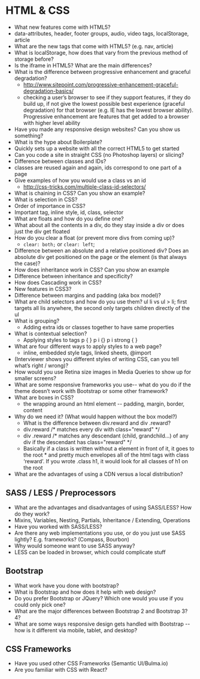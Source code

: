 # HTML & CSS

- What new features come with HTML5?
- data-attributes, header, footer groups, audio, video tags, localStorage, article
- What are the new tags that come with HTML5? (e.g. nav, article)
- What is localStorage, how does that vary from the previous method of storage before?
- Is the iframe in HTML5?  What are the main differences?
- What is the difference between progressive enhancement and graceful degradation?
  - http://www.sitepoint.com/progressive-enhancement-graceful-degradation-basics/ 
  - checking a user’s browser to see if they support features, if they do build up, if not give the lowest possible best experience (graceful degradation) for that browser (e.g. IE has the lowest browser ability).  Progressive enhancement are features that get added to a browser with higher level ability
- Have you made any responsive design websites? Can you show us something? 
- What is the hype about Boilerplate?
- Quickly sets up a website with all the correct HTML5 to get started
- Can you code a site in straight CSS (no Photoshop layers) or slicing?
- Difference between classes and IDs?
- classes are reused again and again, ids correspond to one part of a page
- Give examples of how you would use a class vs an id
  - http://css-tricks.com/multiple-class-id-selectors/
- What is chaining in CSS? Can you show an example? 
- What is selection in CSS?
- Order of importance in CSS?
- Important tag, inline style, id, class, selector
- What are floats and how do you define one?
- What about all the contents in a div, do they stay inside a div or does just the div get floated
- How do you clear a float (or prevent more divs from coming up)?
  - `clear: both;`  or `clear: left`;
- Difference between an absolute and a relative positioned div? Does an absolute div get positioned on the page or the element (is that always the case)?
- How does inheritance work in CSS? Can you show an example
- Difference between inheritance and specificity? 
- How does Cascading work in CSS?
- New features in CSS3?
- Difference between margins and padding (aka box model)?
- What are child selectors and how do you use them? ul li vs ul > li; first targets all lis anywhere, the second only targets children directly of the ul
- What is grouping?
  - Adding extra ids or classes together to have same properties
- What is contextual selection?
  - Applying styles to tags p { } p i {} p i strong { } 
- What are four different ways to apply styles to a web page?
  - inline, embedded style tags, linked sheets, @import
- (Interviewer shows you different styles of writing CSS, can you tell what’s right / wrong)?
- How would you use Retina size images in Media Queries to show up for smaller screens?
- What are some responsive frameworks you use-- what do you do if the theme doesn’t work with Bootstrap or some other framework?
- What are boxes in CSS?
  - the wrapping around an html element -- padding, margin, border, content
- Why do we need it? (What would happen without the box model?)
  - What is the difference between div.reward and div .reward?
  - div.reward  /* matches every div with class="reward" */
  - div .reward /* matches any descendant (child, grandchild...) of any div if the descendant has class="reward" */
  - Basically if a class is written without a element in front of it, it goes to the root * and pretty much envelopes all of the html tags with class ‘reward’.   If you wrote .class h1, it would look for all classes of h1 on the root
- What are the advantages of using a CDN versus a local distribution?
  
## SASS / LESS / Preprocessors

- What are the advantages and disadvantages of using SASS/LESS?  How do they work?
- Mixins, Variables, Nesting, Partials, Inheritance / Extending, Operations
- Have you worked with SASS/LESS?
- Are there any web implementations you use, or do you just use SASS lightly? E.g. frameworks? (Compass, Bourbon)
-  Why would someone want to use SASS anyway?
- LESS can be loaded in browser, which could complicate stuff

## Bootstrap

- What work have you done with bootstrap?
- What is Bootstrap and how does it help with web design?
- Do you prefer Bootstrap or JQuery?  Which one would you use if you could only pick one?
- What are the major differences between Bootstrap 2 and Bootstrap 3? 4?
- What are some ways responsive design gets handled with Bootstrap -- how is it different via mobile, tablet, and desktop?


## CSS Frameworks

- Have you used other CSS Frameworks (Semantic UI/Bulma.io)
- Are you familiar with CSS with React?